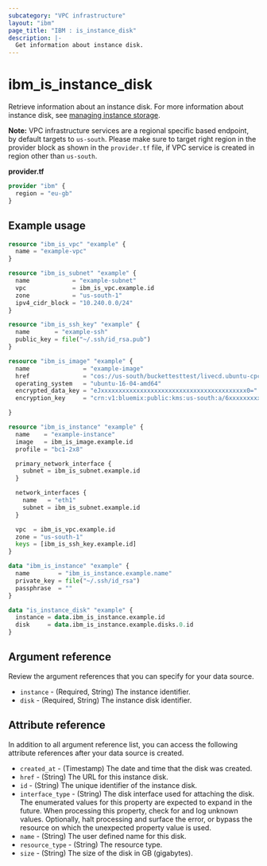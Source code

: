 ```yaml
---
subcategory: "VPC infrastructure"
layout: "ibm"
page_title: "IBM : is_instance_disk"
description: |-
  Get information about instance disk.
---
```


# ibm_is_instance_disk
Retrieve information about an instance disk. For more information about instance disk, see [managing instance storage](https://cloud.ibm.com/docs/vpc?topic=vpc-instance-storage-provisioning).

**Note:** 
VPC infrastructure services are a regional specific based endpoint, by default targets to `us-south`. Please make sure to target right region in the provider block as shown in the `provider.tf` file, if VPC service is created in region other than `us-south`.

**provider.tf**

```terraform
provider "ibm" {
  region = "eu-gb"
}
```

## Example usage

```terraform
resource "ibm_is_vpc" "example" {
  name = "example-vpc"
}

resource "ibm_is_subnet" "example" {
  name            = "example-subnet"
  vpc             = ibm_is_vpc.example.id
  zone            = "us-south-1"
  ipv4_cidr_block = "10.240.0.0/24"
}

resource "ibm_is_ssh_key" "example" {
  name       = "example-ssh"
  public_key = file("~/.ssh/id_rsa.pub")
}

resource "ibm_is_image" "example" {
  name               = "example-image"
  href               = "cos://us-south/buckettesttest/livecd.ubuntu-cpc.azure.vhd"
  operating_system   = "ubuntu-16-04-amd64"
  encrypted_data_key = "eJxxxxxxxxxxxxxxxxxxxxxxxxxxxxxxxxxxxxxxxxx0="
  encryption_key     = "crn:v1:bluemix:public:kms:us-south:a/6xxxxxxxxxxxxxxx:xxxxxxx-xxxx-xxxx-xxxxxxx:key:dxxxxxx-fxxx-4xxx-9xxx-7xxxxxxxx"

}

resource "ibm_is_instance" "example" {
  name    = "example-instance"
  image   = ibm_is_image.example.id
  profile = "bc1-2x8"

  primary_network_interface {
    subnet = ibm_is_subnet.example.id
  }

  network_interfaces {
    name   = "eth1"
    subnet = ibm_is_subnet.example.id
  }

  vpc  = ibm_is_vpc.example.id
  zone = "us-south-1"
  keys = [ibm_is_ssh_key.example.id]
}

data "ibm_is_instance" "example" {
  name        = "ibm_is_instance.example.name"
  private_key = file("~/.ssh/id_rsa")
  passphrase  = ""
}

data "is_instance_disk" "example" {
  instance = data.ibm_is_instance.example.id
  disk     = data.ibm_is_instance.example.disks.0.id
}
```

## Argument reference
Review the argument references that you can specify for your data source. 

- `instance` - (Required, String) The instance identifier.
- `disk` - (Required, String) The instance disk identifier.

## Attribute reference
In addition to all argument reference list, you can access the following attribute references after your data source is created. 

- `created_at` - (Timestamp) The date and time that the disk was created.
- `href` - (String) The URL for this instance disk.
- `id` - (String) The unique identifier of the instance disk.
- `interface_type` - (String) The disk interface used for attaching the disk. The enumerated values for this property are expected to expand in the future. When processing this property, check for and log unknown values. Optionally, halt processing and surface the error, or bypass the resource on which the unexpected property value is used.
- `name` - (String) The user defined name for this disk.
- `resource_type` - (String) The resource type.
- `size` - (String) The size of the disk in GB (gigabytes).
